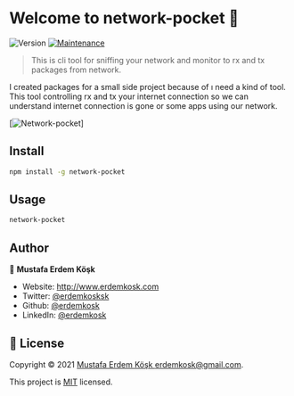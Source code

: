 # Welcome to network-pocket 👋
![Version](https://img.shields.io/badge/version-1.0.13-blue.svg?cacheSeconds=2592000)
[![Maintenance](https://img.shields.io/badge/Maintained%3F-yes-green.svg)](https://github.com/erdemkosk/quiz_api/graphs/commit-activity)

> This is cli tool for sniffing your network and monitor to rx and tx packages from network.

I created packages for a small side project because of ı need a kind of tool. This tool controlling rx and tx your internet connection so we can understand internet connection is gone or some apps using our network.

[![Network-pocket](https://i.ibb.co/yQ9j2Qb/network-pocket.png)]

## Install

```sh
npm install -g network-pocket

```
## Usage
```sh
network-pocket
```



## Author

👤 **Mustafa Erdem Köşk**

* Website: http://www.erdemkosk.com
* Twitter: [@erdemkosksk](https://twitter.com/erdemkosksk)
* Github: [@erdemkosk](https://github.com/erdemkosk)
* LinkedIn: [@erdemkosk](https://linkedin.com/in/erdemkosk)


## 📝 License

Copyright © 2021 [Mustafa Erdem Köşk <erdemkosk@gmail.com>](https://github.com/erdemkosk).

This project is [MIT](https://github.com/erdemkosk/quiz_api/blob/master/LICENSE) licensed.
